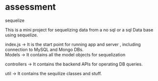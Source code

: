 # assessment
sequelize

This is a mini project for sequelizing data from a no sql or a sql Data base using sequelize.

index.js -> It is the start point for running app and server , including connection to MySQL and Mongo DBs.  
Models -> It contains all the model objects for sequelization

controllers -> It contains the backend APIs for operating DB queries.

util -> It contains the sequilize classes and stuff.
